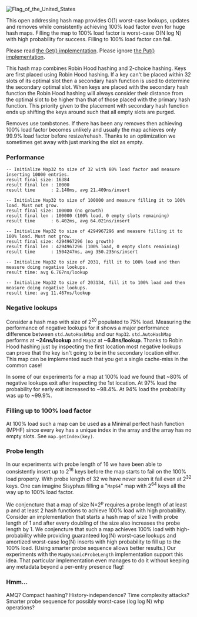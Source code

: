 ![Flag_of_the_United_States](https://github.com/user-attachments/assets/f413f0e4-cba5-469c-9e87-d4de30b4bb0c)

This open addressing hash map provides O(1) worst-case lookups, updates and removes while consistently achieving 100% load factor even for huge hash maps. Filling the map to 100% load factor is worst-case O(N log N) with high probability for success. Filling to 100% load factor can fail.

Please read [the Get() implementation](src/hashmap.zig#L155). Please ignore [the Put() implementation](src/hashmap.zig#L275).

This hash map combines Robin Hood hashing and 2-choice hashing. Keys are first placed using Robin Hood hashing. If a key can't be placed within 32 slots of its optimal slot then a secondary hash function is used to determine the secondary optimal slot. When keys are placed with the secondary hash function the Robin Hood hashing will always consider their distance from the optimal slot to be higher than that of those placed with the primary hash function. This priority given to the placement with secondary hash function ends up shifting the keys around such that all empty slots are purged.

Removes use tombstones. If there has been any removes then achieving 100% load factor becomes unlikely and usually the map achieves only 99.9% load factor before resize/rehash. Thanks to an optimization we sometimes get away with just marking the slot as empty.

### Performance
```
-- Initialize Map32 to size of 32 with 80% load factor and measure inserting 10000 entries.
result final size: 16384
result final len : 10000
result time      : 2.140ms, avg 21.409ns/insert

-- Initialize Map32 to size of 100000 and measure filling it to 100% load. Must not grow.
result final size: 100000 (no growth)
result final len : 100000 (100% load, 0 empty slots remaining)
result time      : 6.402ms, avg 64.021ns/insert

-- Initialize Map32 to size of 4294967296 and measure filling it to 100% load. Must not grow.
result final size: 4294967296 (no growth)
result final len : 4294967296 (100% load, 0 empty slots remaining)
result time      : 1504247ms, avg 350.235ns/insert

-- Initialize Map32 to size of 2031, fill it to 100% load and then measure doing negative lookups.
result time: avg 6.767ns/lookup

-- Initialize Map32 to size of 203134, fill it to 100% load and then measure doing negative lookups.
result time: avg 11.467ns/lookup
```

### Negative lookups
Consider a hash map with size of 2<sup>20</sup> populated to 75% load. Measuring the performance of negative lookups for it shows a major performance difference between `std.AutoHashMap` and our `Map32`. `std.AutoHashMap` performs at __~24ns/lookup__ and `Map32` at __~6.8ns/lookup__. Thanks to Robin Hood hashing just by inspecting the first location most negative lookups can prove that the key isn't going to be in the secondary location either. This map can be implemented such that you get a single cache-miss in the common case!

In some of our experiments for a map at 100% load we found that ~80% of negative lookups exit after inspecting the 1st location. At 97% load the probability for early exit increased to ~98.4%. At 94% load the probability was up to ~99.9%.

### Filling up to 100% load factor
At 100% load such a map can be used as a Minimal perfect hash function (MPHF) since every key has a unique index in the array and the array has no empty slots. See `map.getIndex(key)`.

### Probe length
In our experiments with probe length of 16 we have been able to consistently insert up to 2<sup>16</sup> keys before the map starts to fail on the 100% load property. With probe length of 32 we have never seen it fail even at 2<sup>32</sup> keys. One can imagine Sisyphus filling a "`Map64`" map with 2<sup>64</sup> keys all the way up to 100% load factor.

We conjencture that a map of size N=2<sup>p</sup> requires a probe length of at least p and at least 2 hash functions to achieve 100% load with high probability. Consider an implementation that starts a hash map of size 1 with probe length of 1 and after every doubling of the size also increases the probe length by 1. We conjencture that such a map achieves 100% load with high-probability while providing guaranteed log(N) worst-case lookups and amortized worst-case log(N) inserts with high probability to fill up to the 100% load. (Using smarter probe sequence allows better results.) Our experiments with the `MapDynamicProbeLength` implementation support this idea. That particular implementation even manages to do it without keeping any metadata beyond a per-entry presence flag!

### Hmm...
AMQ? Compact hashing? History-independence? Time complexity attacks? Smarter probe sequence for possibly worst-case (log log N) whp operations?
